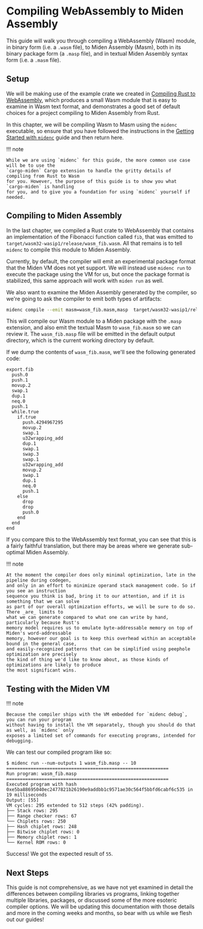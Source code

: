 # Compiling WebAssembly to Miden Assembly

This guide will walk you through compiling a WebAssembly (Wasm) module, in binary form
(i.e. a `.wasm` file), to Miden Assembly (Masm), both in its binary package form (a `.masp` file),
and in textual Miden Assembly syntax form (i.e. a `.masm` file).

## Setup

We will be making use of the example crate we created in [Compiling Rust to WebAssembly](rust_to_wasm.md),
which produces a small Wasm module that is easy to examine in Wasm text format, and demonstrates a
good set of default choices for a project compiling to Miden Assembly from Rust.

In this chapter, we will be compiling Wasm to Masm using the `midenc` executable, so ensure that
you have followed the instructions in the [Getting Started with `midenc`](../usage/midenc.md) guide
and then return here.

!!! note

    While we are using `midenc` for this guide, the more common use case will be to use the
    `cargo-miden` Cargo extension to handle the gritty details of compiling from Rust to Wasm
    for you. However, the purpose of this guide is to show you what `cargo-miden` is handling
    for you, and to give you a foundation for using `midenc` yourself if needed.

## Compiling to Miden Assembly

In the last chapter, we compiled a Rust crate to WebAssembly that contains an implementation
of the Fibonacci function called `fib`, that was emitted to
`target/wasm32-wasip1/release/wasm_fib.wasm`. All that remains is to tell `midenc` to compile this
module to Miden Assembly.

Currently, by default, the compiler will emit an experimental package format that the Miden VM does
not yet support. We will instead use `midenc run` to execute the package using the VM for us, but
once the package format is stabilized, this same approach will work with `miden run` as well.

We also want to examine the Miden Assembly generated by the compiler, so we're going to ask the
compiler to emit both types of artifacts:

```bash
midenc compile --emit masm=wasm_fib.masm,masp  target/wasm32-wasip1/release/wasm_fib.wasm
```

This will compile our Wasm module to a Miden package with the `.masp` extension, and also emit the
textual Masm to `wasm_fib.masm` so we can review it. The `wasm_fib.masp` file will be emitted in the
default output directory, which is the current working directory by default.

If we dump the contents of `wasm_fib.masm`, we'll see the following generated code:

```
export.fib
  push.0
  push.1
  movup.2
  swap.1
  dup.1
  neq.0
  push.1
  while.true
    if.true
      push.4294967295
      movup.2
      swap.1
      u32wrapping_add
      dup.1
      swap.1
      swap.3
      swap.1
      u32wrapping_add
      movup.2
      swap.1
      dup.1
      neq.0
      push.1
    else
      drop
      drop
      push.0
    end
  end
end
```

If you compare this to the WebAssembly text format, you can see that this is a fairly
faithful translation, but there may be areas where we generate sub-optimal Miden Assembly.

!!! note

    At the moment the compiler does only minimal optimization, late in the pipeline during codegen,
    and only in an effort to minimize operand stack management code. So if you see an instruction
    sequence you think is bad, bring it to our attention, and if it is something that we can solve
    as part of our overall optimization efforts, we will be sure to do so. There _are_ limits to
    what we can generate compared to what one can write by hand, particularly because Rust's
    memory model requires us to emulate byte-addressable memory on top of Miden's word-addressable
    memory, however our goal is to keep this overhead within an acceptable bound in the general case,
    and easily-recognized patterns that can be simplified using peephole optimization are precisely
    the kind of thing we'd like to know about, as those kinds of optimizations are likely to produce
    the most significant wins.

## Testing with the Miden VM

!!! note

    Because the compiler ships with the VM embedded for `midenc debug`, you can run your program
    without having to install the VM separately, though you should do that as well, as `midenc` only
    exposes a limited set of commands for executing programs, intended for debugging.

We can test our compiled program like so:

    $ midenc run --num-outputs 1 wasm_fib.masp -- 10
    ============================================================
    Run program: wasm_fib.masp
    ============================================================
    Executed program with hash 0xe5ba88695040ec2477821b26190e9addbb1c9571ae30c564f5bbfd6cabf6c535 in 19 milliseconds
    Output: [55]
    VM cycles: 295 extended to 512 steps (42% padding).
    ├── Stack rows: 295
    ├── Range checker rows: 67
    └── Chiplets rows: 250
    ├── Hash chiplet rows: 248
    ├── Bitwise chiplet rows: 0
    ├── Memory chiplet rows: 1
    └── Kernel ROM rows: 0

Success! We got the expected result of `55`.

## Next Steps

This guide is not comprehensive, as we have not yet examined in detail the differences between
compiling libraries vs programs, linking together multiple libraries, packages, or discussed some of
the more esoteric compiler options. We will be updating this documentation with those details and
more in the coming weeks and months, so bear with us while we flesh out our guides!
